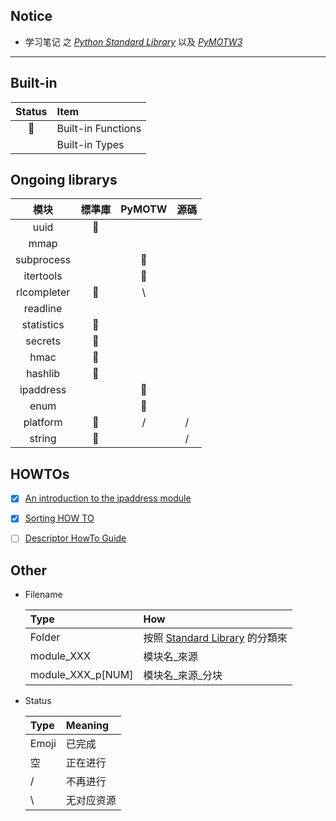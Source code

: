 ## Notice 
- 学习笔记 之 [*Python Standard Library*](https://docs.python.org/3/library/) 以及 [*PyMOTW3*](https://pymotw.com/3/)

<hr>

## Built-in 

| Status | Item | 
| :---: | :--- | 
| 🤪 | Built-in Functions |
| | Built-in Types | 

## Ongoing librarys 

| 模块 | 標準庫 | PyMOTW | 源碼 | 
| :---: | :---: | :---: | :---: |
| uuid | 🤪 |  |  | 
| mmap |  |  |  | 
| subprocess |  | 🤪 |  | 
| itertools |  | 🤪 |  |
| rlcompleter | 🤪 | \ |  |
| readline |  |  |  | 
| statistics | 🤪 |  |  |  
| secrets | 🤪 |  |  |  
| hmac | 🤪 |  |  |  
| hashlib | 🤪 |  |  |  
| ipaddress |  | 🤪 |  | 
| enum |  | 🤪 |  |
| platform | 🤪 | / | / |
| string | 🤪 |  | / |
    
## HOWTOs

- [x] [An introduction to the ipaddress module](https://docs.python.org/3/howto/ipaddress.html)
- [x] [Sorting HOW TO](https://docs.python.org/3/howto/sorting.html)
- [ ] [Descriptor HowTo Guide](https://docs.python.org/3/howto/descriptor.html)


## Other

- Filename     
    
    | Type | How | 
    | :---- | :---- | 
    | Folder | 按照 [Standard Library](https://docs.python.org/3/library/index.html) 的分類來 | 
    | module_XXX | 模块名_來源 | 
    | module_XXX_p[NUM] | 模块名_來源_分块 | 

- Status 
    
    | Type | Meaning | 
    | :--- | :---| 
    | Emoji | 已完成 |
    | 空 | 正在进行 | 
    | /  | 不再进行 | 
    | \ | 无对应资源 | 